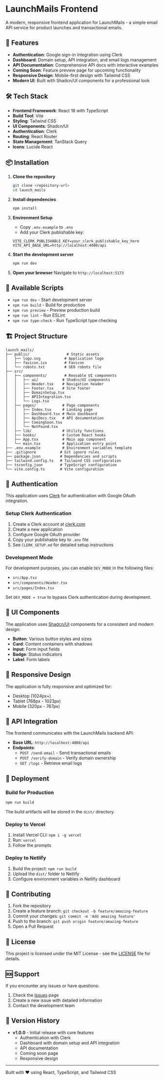 # LaunchMails Frontend

A modern, responsive frontend application for LaunchMails - a simple email API service for product launches and transactional emails.

## 🚀 Features

- **Authentication**: Google sign-in integration using Clerk
- **Dashboard**: Domain setup, API integration, and email logs management
- **API Documentation**: Comprehensive API docs with interactive examples
- **Coming Soon**: Feature preview page for upcoming functionality
- **Responsive Design**: Mobile-first design with Tailwind CSS
- **Modern UI**: Built with Shadcn/UI components for a professional look

## 🛠️ Tech Stack

- **Frontend Framework**: React 18 with TypeScript
- **Build Tool**: Vite
- **Styling**: Tailwind CSS
- **UI Components**: Shadcn/UI
- **Authentication**: Clerk
- **Routing**: React Router
- **State Management**: TanStack Query
- **Icons**: Lucide React

## 📦 Installation

1. **Clone the repository**

   ```bash
   git clone <repository-url>
   cd launch_mails
   ```

2. **Install dependencies**

   ```bash
   npm install
   ```

3. **Environment Setup**

   - Copy `.env.example` to `.env`
   - Add your Clerk publishable key:

   ```env
   VITE_CLERK_PUBLISHABLE_KEY=your_clerk_publishable_key_here
   VITE_API_BASE_URL=http://localhost:4000/api
   ```

4. **Start the development server**

   ```bash
   npm run dev
   ```

5. **Open your browser**
   Navigate to `http://localhost:5173`

## 📜 Available Scripts

- `npm run dev` - Start development server
- `npm run build` - Build for production
- `npm run preview` - Preview production build
- `npm run lint` - Run ESLint
- `npm run type-check` - Run TypeScript type checking

## 🏗️ Project Structure

```
launch_mails/
├── public/                 # Static assets
│   ├── logo.svg           # Application logo
│   ├── favicon.ico        # Favicon
│   └── robots.txt         # SEO robots file
├── src/
│   ├── components/        # Reusable UI components
│   │   ├── ui/           # Shadcn/UI components
│   │   ├── Header.tsx    # Navigation header
│   │   ├── Footer.tsx    # Site footer
│   │   ├── DomainSetup.tsx
│   │   ├── APIIntegration.tsx
│   │   └── Logs.tsx
│   ├── pages/            # Page components
│   │   ├── Index.tsx     # Landing page
│   │   ├── Dashboard.tsx # Main dashboard
│   │   ├── ApiDocs.tsx   # API documentation
│   │   ├── ComingSoon.tsx
│   │   └── NotFound.tsx
│   ├── lib/              # Utility functions
│   ├── hooks/            # Custom React hooks
│   ├── App.tsx           # Main app component
│   └── main.tsx          # Application entry point
├── .env.example          # Environment variables template
├── .gitignore           # Git ignore rules
├── package.json         # Dependencies and scripts
├── tailwind.config.ts   # Tailwind CSS configuration
├── tsconfig.json        # TypeScript configuration
└── vite.config.ts       # Vite configuration
```

## 🔐 Authentication

This application uses [Clerk](https://clerk.com) for authentication with Google OAuth integration.

### Setup Clerk Authentication

1. Create a Clerk account at [clerk.com](https://clerk.com)
2. Create a new application
3. Configure Google OAuth provider
4. Copy your publishable key to `.env` file
5. See `CLERK_SETUP.md` for detailed setup instructions

### Development Mode

For development purposes, you can enable `DEV_MODE` in the following files:

- `src/App.tsx`
- `src/components/Header.tsx`
- `src/pages/Index.tsx`

Set `DEV_MODE = true` to bypass Clerk authentication during development.

## 🎨 UI Components

The application uses [Shadcn/UI](https://ui.shadcn.com) components for a consistent and modern design:

- **Button**: Various button styles and sizes
- **Card**: Content containers with shadows
- **Input**: Form input fields
- **Badge**: Status indicators
- **Label**: Form labels

## 📱 Responsive Design

The application is fully responsive and optimized for:

- Desktop (1024px+)
- Tablet (768px - 1023px)
- Mobile (320px - 767px)

## 🔗 API Integration

The frontend communicates with the LaunchMails backend API:

- **Base URL**: `http://localhost:4000/api`
- **Endpoints**:
  - `POST /send-email` - Send transactional emails
  - `POST /verify-domain` - Verify domain ownership
  - `GET /logs` - Retrieve email logs

## 🚀 Deployment

### Build for Production

```bash
npm run build
```

The build artifacts will be stored in the `dist/` directory.

### Deploy to Vercel

1. Install Vercel CLI: `npm i -g vercel`
2. Run: `vercel`
3. Follow the prompts

### Deploy to Netlify

1. Build the project: `npm run build`
2. Upload the `dist/` folder to Netlify
3. Configure environment variables in Netlify dashboard

## 🤝 Contributing

1. Fork the repository
2. Create a feature branch: `git checkout -b feature/amazing-feature`
3. Commit your changes: `git commit -m 'Add amazing feature'`
4. Push to the branch: `git push origin feature/amazing-feature`
5. Open a Pull Request

## 📄 License

This project is licensed under the MIT License - see the [LICENSE](LICENSE) file for details.

## 🆘 Support

If you encounter any issues or have questions:

1. Check the [Issues](https://github.com/your-repo/launch_mails/issues) page
2. Create a new issue with detailed information
3. Contact the development team

## 🔄 Version History

- **v1.0.0** - Initial release with core features
  - Authentication with Clerk
  - Dashboard with domain setup and API integration
  - API documentation
  - Coming soon page
  - Responsive design

---

Built with ❤️ using React, TypeScript, and Tailwind CSS
